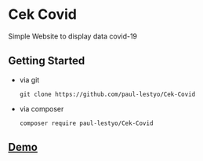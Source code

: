 # Cek Covid

Simple Website to display data covid-19

## Getting Started

- via git 
	```
    git clone https://github.com/paul-lestyo/Cek-Covid
    ```

- via composer
    ```
    composer require paul-lestyo/Cek-Covid
    ```
## [Demo](https://paul-lestyo.github.io/)